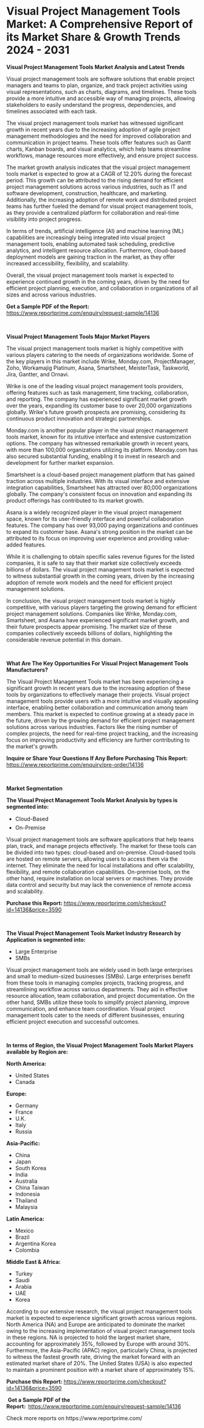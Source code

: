 <p><h1>Visual Project Management Tools Market: A Comprehensive Report of its Market Share & Growth Trends 2024 - 2031</h1></p><p><strong>Visual Project Management Tools Market Analysis and Latest Trends</strong></p>
<p><p>Visual project management tools are software solutions that enable project managers and teams to plan, organize, and track project activities using visual representations, such as charts, diagrams, and timelines. These tools provide a more intuitive and accessible way of managing projects, allowing stakeholders to easily understand the progress, dependencies, and timelines associated with each task.</p><p>The visual project management tools market has witnessed significant growth in recent years due to the increasing adoption of agile project management methodologies and the need for improved collaboration and communication in project teams. These tools offer features such as Gantt charts, Kanban boards, and visual analytics, which help teams streamline workflows, manage resources more effectively, and ensure project success.</p><p>The market growth analysis indicates that the visual project management tools market is expected to grow at a CAGR of 12.20% during the forecast period. This growth can be attributed to the rising demand for efficient project management solutions across various industries, such as IT and software development, construction, healthcare, and marketing. Additionally, the increasing adoption of remote work and distributed project teams has further fueled the demand for visual project management tools, as they provide a centralized platform for collaboration and real-time visibility into project progress.</p><p>In terms of trends, artificial intelligence (AI) and machine learning (ML) capabilities are increasingly being integrated into visual project management tools, enabling automated task scheduling, predictive analytics, and intelligent resource allocation. Furthermore, cloud-based deployment models are gaining traction in the market, as they offer increased accessibility, flexibility, and scalability.</p><p>Overall, the visual project management tools market is expected to experience continued growth in the coming years, driven by the need for efficient project planning, execution, and collaboration in organizations of all sizes and across various industries.</p></p>
<p><strong>Get a Sample PDF of the Report:&nbsp;</strong> <a href="https://www.reportprime.com/enquiry/request-sample/14136">https://www.reportprime.com/enquiry/request-sample/14136</a></p>
<p>&nbsp;</p>
<p><strong>Visual Project Management Tools Major Market Players</strong></p>
<p><p>The visual project management tools market is highly competitive with various players catering to the needs of organizations worldwide. Some of the key players in this market include Wrike, Monday.com, ProjectManager, Zoho, Workamajig Platinum, Asana, Smartsheet, MeisterTask, Taskworld, Jira, Gantter, and Ornavi.</p><p>Wrike is one of the leading visual project management tools providers, offering features such as task management, time tracking, collaboration, and reporting. The company has experienced significant market growth over the years, expanding its customer base to over 20,000 organizations globally. Wrike's future growth prospects are promising, considering its continuous product innovation and strategic partnerships.</p><p>Monday.com is another popular player in the visual project management tools market, known for its intuitive interface and extensive customization options. The company has witnessed remarkable growth in recent years, with more than 100,000 organizations utilizing its platform. Monday.com has also secured substantial funding, enabling it to invest in research and development for further market expansion.</p><p>Smartsheet is a cloud-based project management platform that has gained traction across multiple industries. With its visual interface and extensive integration capabilities, Smartsheet has attracted over 80,000 organizations globally. The company's consistent focus on innovation and expanding its product offerings has contributed to its market growth.</p><p>Asana is a widely recognized player in the visual project management space, known for its user-friendly interface and powerful collaboration features. The company has over 93,000 paying organizations and continues to expand its customer base. Asana's strong position in the market can be attributed to its focus on improving user experience and providing value-added features.</p><p>While it is challenging to obtain specific sales revenue figures for the listed companies, it is safe to say that their market size collectively exceeds billions of dollars. The visual project management tools market is expected to witness substantial growth in the coming years, driven by the increasing adoption of remote work models and the need for efficient project management solutions.</p><p>In conclusion, the visual project management tools market is highly competitive, with various players targeting the growing demand for efficient project management solutions. Companies like Wrike, Monday.com, Smartsheet, and Asana have experienced significant market growth, and their future prospects appear promising. The market size of these companies collectively exceeds billions of dollars, highlighting the considerable revenue potential in this domain.</p></p>
<p>&nbsp;</p>
<p><strong>What Are The Key Opportunities For Visual Project Management Tools Manufacturers?</strong></p>
<p><p>The Visual Project Management Tools market has been experiencing a significant growth in recent years due to the increasing adoption of these tools by organizations to effectively manage their projects. Visual project management tools provide users with a more intuitive and visually appealing interface, enabling better collaboration and communication among team members. This market is expected to continue growing at a steady pace in the future, driven by the growing demand for efficient project management solutions across various industries. Factors like the rising number of complex projects, the need for real-time project tracking, and the increasing focus on improving productivity and efficiency are further contributing to the market's growth.</p></p>
<p><strong>Inquire or Share Your Questions If Any Before Purchasing This Report:</strong> <a href="https://www.reportprime.com/enquiry/pre-order/14136">https://www.reportprime.com/enquiry/pre-order/14136</a></p>
<p>&nbsp;</p>
<p><strong>Market Segmentation</strong></p>
<p><strong>The Visual Project Management Tools Market Analysis by types is segmented into:</strong></p>
<p><ul><li>Cloud-Based</li><li>On-Premise</li></ul></p>
<p><p>Visual project management tools are software applications that help teams plan, track, and manage projects effectively. The market for these tools can be divided into two types: cloud-based and on-premise. Cloud-based tools are hosted on remote servers, allowing users to access them via the internet. They eliminate the need for local installations and offer scalability, flexibility, and remote collaboration capabilities. On-premise tools, on the other hand, require installation on local servers or machines. They provide data control and security but may lack the convenience of remote access and scalability.</p></p>
<p><strong>Purchase this Report:&nbsp;</strong><a href="https://www.reportprime.com/checkout?id=14136&price=3590">https://www.reportprime.com/checkout?id=14136&price=3590</a></p>
<p>&nbsp;</p>
<p><strong>The Visual Project Management Tools Market Industry Research by Application is segmented into:</strong></p>
<p><ul><li>Large Enterprise</li><li>SMBs</li></ul></p>
<p><p>Visual project management tools are widely used in both large enterprises and small to medium-sized businesses (SMBs). Large enterprises benefit from these tools in managing complex projects, tracking progress, and streamlining workflow across various departments. They aid in effective resource allocation, team collaboration, and project documentation. On the other hand, SMBs utilize these tools to simplify project planning, improve communication, and enhance team coordination. Visual project management tools cater to the needs of different businesses, ensuring efficient project execution and successful outcomes.</p></p>
<p>&nbsp;</p>
<p><strong>In terms of Region, the Visual Project Management Tools Market Players available by Region are:</strong></p>
<p>
    <p> <strong> North America: </strong>
        <ul>
            <li>United States</li>
            <li>Canada</li>
        </ul>
        </p> 
    <p> <strong> Europe: </strong>
        <ul>
            <li>Germany</li>
            <li>France</li>
            <li>U.K.</li>
            <li>Italy</li>
            <li>Russia</li>
        </ul>
        </p> 
    <p> <strong> Asia-Pacific: </strong>
        <ul>
            <li>China</li>
            <li>Japan</li>
            <li>South Korea</li>
            <li>India</li>
            <li>Australia</li>
            <li>China Taiwan</li>
            <li>Indonesia</li>
            <li>Thailand</li>
            <li>Malaysia</li>
        </ul>
        </p> 
    <p> <strong> Latin America: </strong>
        <ul>
            <li>Mexico</li>
            <li>Brazil</li>
            <li>Argentina Korea</li>
            <li>Colombia</li>
        </ul>
        </p> 
    <p> <strong> Middle East & Africa: </strong>
        <ul>
            <li>Turkey</li>
            <li>Saudi</li>
            <li>Arabia</li>
            <li>UAE</li>
            <li>Korea</li>
        </ul>
    </p>
    </p>
<p><p>According to our extensive research, the visual project management tools market is expected to experience significant growth across various regions. North America (NA) and Europe are anticipated to dominate the market owing to the increasing implementation of visual project management tools in these regions. NA is projected to hold the largest market share, accounting for approximately 35%, followed by Europe with around 30%. Furthermore, the Asia-Pacific (APAC) region, particularly China, is projected to witness the fastest growth rate, driving the market forward with an estimated market share of 20%. The United States (USA) is also expected to maintain a prominent position with a market share of approximately 15%.</p></p>
<p><strong>Purchase this Report: </strong><a href="https://www.reportprime.com/checkout?id=14136&price=3590">https://www.reportprime.com/checkout?id=14136&price=3590</a></p>
<p>&nbsp;<strong>Get a Sample PDF of the Report:&nbsp;&nbsp;</strong><a href="https://www.reportprime.com/enquiry/request-sample/14136">https://www.reportprime.com/enquiry/request-sample/14136</a></p>
<p><strong></strong></p>
<p>Check more reports on https://www.reportprime.com/</p>